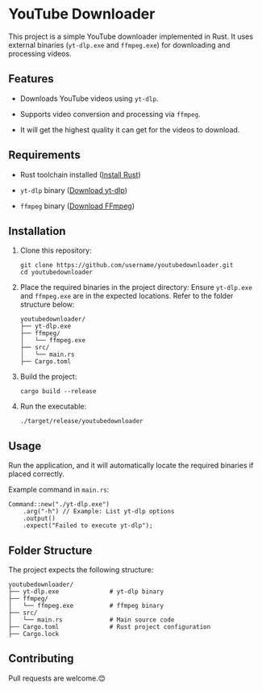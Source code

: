 # YouTube Downloader

This project is a simple YouTube downloader implemented in Rust. It uses external binaries (`yt-dlp.exe` and `ffmpeg.exe`) for downloading and processing videos.

## Features

- Downloads YouTube videos using `yt-dlp`.
    
- Supports video conversion and processing via `ffmpeg`.
- It will get the highest quality it can get for the videos to download.
    

## Requirements

- Rust toolchain installed ([Install Rust](https://rustup.rs/))
    
- `yt-dlp` binary ([Download yt-dlp](https://github.com/yt-dlp/yt-dlp))
    
- `ffmpeg` binary ([Download FFmpeg](https://ffmpeg.org/))
    

## Installation

1. Clone this repository:
    
    ```
    git clone https://github.com/username/youtubedownloader.git
    cd youtubedownloader
    ```
    
2. Place the required binaries in the project directory: Ensure `yt-dlp.exe` and `ffmpeg.exe` are in the expected locations. Refer to the folder structure below:
    
    ```
    youtubedownloader/
    ├── yt-dlp.exe
    ├── ffmpeg/
    │   └── ffmpeg.exe
    ├── src/
    │   └── main.rs
    ├── Cargo.toml
    ```
    
3. Build the project:
    
    ```
    cargo build --release
    ```
    
4. Run the executable:
    
    ```
    ./target/release/youtubedownloader
    ```
    

## Usage

Run the application, and it will automatically locate the required binaries if placed correctly.

Example command in `main.rs`:

```
Command::new("./yt-dlp.exe")
    .arg("-h") // Example: List yt-dlp options
    .output()
    .expect("Failed to execute yt-dlp");
```

## Folder Structure

The project expects the following structure:

```
youtubedownloader/
├── yt-dlp.exe              # yt-dlp binary
├── ffmpeg/
│   └── ffmpeg.exe          # ffmpeg binary
├── src/
│   └── main.rs             # Main source code
├── Cargo.toml              # Rust project configuration
├── Cargo.lock
```

## Contributing

Pull requests are welcome.😊
